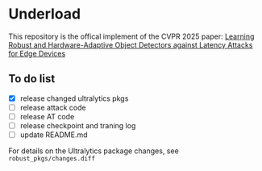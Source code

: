 # Underload
This repository is the offical implement of the CVPR 2025 paper: 
[Learning Robust and Hardware-Adaptive Object Detectors against Latency Attacks for Edge Devices](https://arxiv.org/abs/2412.02171)

## To do list
- [x] release changed ultralytics pkgs
- [ ] release attack code
- [ ] release AT code
- [ ] release checkpoint and traning log
- [ ] update README.md

For details on the Ultralytics package changes, see `robust_pkgs/changes.diff`
